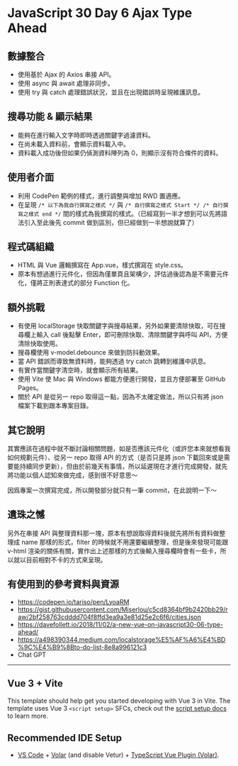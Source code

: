 # JavaScript 30 Day 6 Ajax Type Ahead

## 數據整合

* 使用基於 Ajax 的 Axios 串接 API。
* 使用 async 與 await 處理非同步。
* 使用 try 與 catch 處理錯誤狀況，並且在出現錯誤時呈現維護訊息。

## 搜尋功能 & 顯示結果

* 能夠在進行輸入文字時即時透過關鍵字過濾資料。
* 在尚未載入資料前，會顯示資料載入中。
* 資料載入成功後但如果仍偵測資料陣列為 0，則顯示沒有符合條件的資料。

## 使用者介面

* 利用 CodePen 範例的樣式，進行調整與增加 RWD 置適應。
* 在呈現 `/* 以下為我自行撰寫之樣式 */` 與 `/* 自行撰寫之樣式 Start */ /* 自行撰寫之樣式 end */` 間的樣式為我撰寫的樣式。（已經寫到一半才想到可以先將語法引入至此後先 commit 做到區別，但已經做到一半想說就算了）

## 程式碼組織

* HTML 與 Vue 邏輯撰寫在 App.vue，樣式撰寫在 style.css。
* 原本有想過進行元件化，但因為僅單頁且架構少，評估過後認為是不需要元件化，僅將正則表達式的部分 Function 化。

## 額外挑戰

* 有使用 localStorage 快取關鍵字與搜尋結果，另外如果要清除快取，可在搜尋欄上輸入 call 後點擊 Enter，即可刪除快取、清除關鍵字與呼叫 API，方便清除快取使用。
* 搜尋欄使用 v-model.debounce 來做到防抖動效果。
* 當 API 錯誤而導致無資料時，能夠透過 try catch 跳轉到維護中訊息。
* 有實作當關鍵字清空時，就會顯示所有結果。
* 使用 Vite 使 Mac 與 Windows 都能方便進行開發，並且方便部署至 GitHub Pages。
* 關於 API 是從另一 repo 取得這一點，因為不太確定做法，所以只有將 json 檔案下載到跟本專案目錄。

## 其它說明

其實應該在過程中就不斷討論相關問題，如是否應該元件化（或許您本來就想看我如何規劃元件）、從另一 repo 取得 API 的方式（是否只是將 json 下載回來或是需要能持續同步更新），但由於前幾天有事情，所以延遲現在才進行完成開發，就先將功能以個人認知來做完成，感到很不好意思～

因爲專案一次撰寫完成，所以開發部分就只有一筆 commit，在此說明一下～

## 遺珠之憾

另外在串接 API 與整理資料那一塊，原本有想說取得資料後就先將所有資料做整理成 name 那樣的形式，filter 的時候就不用還要繼續整理，但是後來發現可能跟 v-html 渲染的關係有關，實作出上述那樣的方式後輸入搜尋欄時會有一些卡，所以就以目前相對不卡的方式來呈現。

## 有使用到的參考資料與資源

* https://codepen.io/tariso/pen/LyoaRM
* https://gist.githubusercontent.com/Miserlou/c5cd8364bf9b2420bb29/raw/2bf258763cdddd704f8ffd3ea9a3e81d25e2c6f6/cities.json
* https://davefollett.io/2018/11/02/a-new-vue-on-javascript30-06-type-ahead/
* https://a498390344.medium.com/localstorage%E5%AF%A6%E4%BD%9C%E4%B9%8Bto-do-list-8e8a996121c3
* Chat GPT

---

## Vue 3 + Vite

This template should help get you started developing with Vue 3 in Vite. The template uses Vue 3 `<script setup>` SFCs, check out the [script setup docs](https://v3.vuejs.org/api/sfc-script-setup.html#sfc-script-setup) to learn more.

## Recommended IDE Setup

- [VS Code](https://code.visualstudio.com/) + [Volar](https://marketplace.visualstudio.com/items?itemName=Vue.volar) (and disable Vetur) + [TypeScript Vue Plugin (Volar)](https://marketplace.visualstudio.com/items?itemName=Vue.vscode-typescript-vue-plugin).
